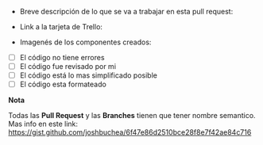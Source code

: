 - Breve descripción de lo que se va a trabajar en esta pull request:

- Link a la tarjeta de Trello:

- Imagenés de los componentes creados:

- [ ] El código no tiene errores
- [ ] El código fue revisado por mi
- [ ] El código está lo mas simplificado posible
- [ ] El código esta formateado

**Nota**

Todas las **Pull Request** y las **Branches** tienen que tener nombre semantico. Mas info en este link: https://gist.github.com/joshbuchea/6f47e86d2510bce28f8e7f42ae84c716
